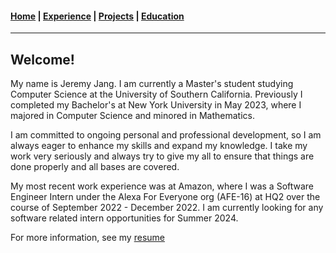 #### [Home](https://jeremyjang22.github.io) |  [Experience](Experience.md) | [Projects](Projects.md) | [Education](Education.md)
___________

## Welcome!
My name is Jeremy Jang. I am currently a Master's student studying Computer Science at the University of Southern California. Previously I completed my Bachelor's at New York University in May 2023, where I majored in Computer Science and minored in Mathematics.

I am committed to ongoing personal and professional development, so I am always eager to enhance my skills and expand my knowledge. I take my work very seriously and always try to give my all to ensure that things are done properly and all bases are covered.

My most recent work experience was at Amazon, where I was a Software Engineer Intern under the Alexa For Everyone org (AFE-16) at HQ2 over the course of September 2022 - December 2022. I am currently looking for any software related intern opportunities for Summer 2024.

For more information, see my [resume](pdf/resume.pdf)